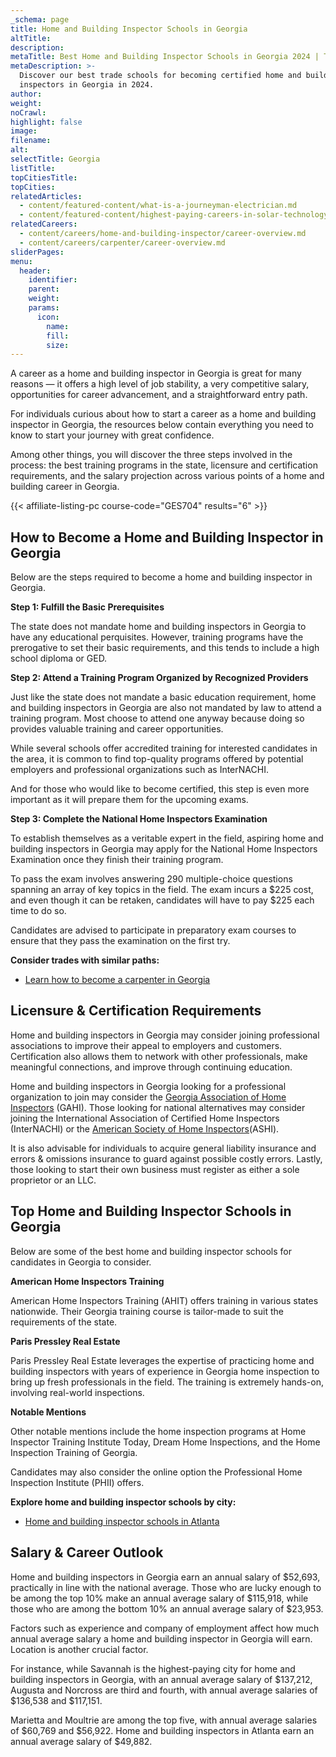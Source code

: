 ```yaml
---
_schema: page
title: Home and Building Inspector Schools in Georgia
altTitle:
description:
metaTitle: Best Home and Building Inspector Schools in Georgia 2024 | TTS
metaDescription: >-
  Discover our best trade schools for becoming certified home and building
  inspectors in Georgia in 2024.
author:
weight:
noCrawl:
highlight: false
image:
filename:
alt:
selectTitle: Georgia
listTitle:
topCitiesTitle:
topCities:
relatedArticles:
  - content/featured-content/what-is-a-journeyman-electrician.md
  - content/featured-content/highest-paying-careers-in-solar-technology.md
relatedCareers:
  - content/careers/home-and-building-inspector/career-overview.md
  - content/careers/carpenter/career-overview.md
sliderPages:
menu:
  header:
    identifier:
    parent:
    weight:
    params:
      icon:
        name:
        fill:
        size:
---
```

A career as a home and building inspector in Georgia is great for many reasons — it offers a high level of job stability, a very competitive salary, opportunities for career advancement, and a straightforward entry path.

For individuals curious about how to start a career as a home and building inspector in Georgia, the resources below contain everything you need to know to start your journey with great confidence.

Among other things, you will discover the three steps involved in the process: the best training programs in the state, licensure and certification requirements, and the salary projection across various points of a home and building career in Georgia.

{{< affiliate-listing-pc course-code="GES704" results="6" >}}

## **How to Become a Home and Building Inspector in Georgia**

Below are the steps required to become a home and building inspector in Georgia.

**Step 1: Fulfill the Basic Prerequisites**

The state does not mandate home and building inspectors in Georgia to have any educational perquisites. However, training programs have the prerogative to set their basic requirements, and this tends to include a high school diploma or GED.

**Step 2: Attend a Training Program Organized by Recognized Providers**

Just like the state does not mandate a basic education requirement, home and building inspectors in Georgia are also not mandated by law to attend a training program. Most choose to attend one anyway because doing so provides valuable training and career opportunities.

While several schools offer accredited training for interested candidates in the area, it is common to find top-quality programs offered by potential employers and professional organizations such as InterNACHI.

And for those who would like to become certified, this step is even more important as it will prepare them for the upcoming exams.

**Step 3: Complete the National Home Inspectors Examination**

To establish themselves as a veritable expert in the field, aspiring home and building inspectors in Georgia may apply for the National Home Inspectors Examination once they finish their training program.

To pass the exam involves answering 290 multiple-choice questions spanning an array of key topics in the field. The exam incurs a $225 cost, and even though it can be retaken, candidates will have to pay $225 each time to do so.

Candidates are advised to participate in preparatory exam courses to ensure that they pass the examination on the first try.

**Consider trades with similar paths:**

* [Learn how to become a carpenter in Georgia](https://toptradeschools.com/near-you/carpenter/georgia/)

## **Licensure & Certification Requirements**

Home and building inspectors in Georgia may consider joining professional associations to improve their appeal to employers and customers. Certification also allows them to network with other professionals, make meaningful connections, and improve through continuing education.

Home and building inspectors in Georgia looking for a professional organization to join may consider the [Georgia Association of Home Inspectors](https://gahi.wildapricot.org/) (GAHI). Those looking for national alternatives may consider joining the International Association of Certified Home Inspectors (InterNACHI) or the [American Society of Home Inspectors](https://www.homeinspector.org/)(ASHI).

It is also advisable for individuals to acquire general liability insurance and errors & omissions insurance to guard against possible costly errors. Lastly, those looking to start their own business must register as either a sole proprietor or an LLC.

## **Top Home and Building Inspector Schools in Georgia**

Below are some of the best home and building inspector schools for candidates in Georgia to consider.

**American Home Inspectors Training**

American Home Inspectors Training (AHIT) offers training in various states nationwide. Their Georgia training course is tailor-made to suit the requirements of the state.

**Paris Pressley Real Estate**

Paris Pressley Real Estate leverages the expertise of practicing home and building inspectors with years of experience in Georgia home inspection to bring up fresh professionals in the field. The training is extremely hands-on, involving real-world inspections.

**Notable Mentions**

Other notable mentions include the home inspection programs at Home Inspector Training Institute Today, Dream Home Inspections, and the Home Inspection Training of Georgia.

Candidates may also consider the online option the Professional Home Inspection Institute (PHII) offers.

**Explore home and building inspector schools by city:**

* [Home and building inspector schools in Atlanta](https://toptradeschools.com/near-you/home-and-building-inspector/georgia/atlanta/)

## **Salary & Career Outlook**

Home and building inspectors in Georgia earn an annual salary of $52,693, practically in line with the national average. Those who are lucky enough to be among the top 10% make an annual average salary of $115,918, while those who are among the bottom 10% an annual average salary of $23,953.

Factors such as experience and company of employment affect how much annual average salary a home and building inspector in Georgia will earn. Location is another crucial factor.

For instance, while Savannah is the highest-paying city for home and building inspectors in Georgia, with an annual average salary of $137,212, Augusta and Norcross are third and fourth, with annual average salaries of $136,538 and $117,151.

Marietta and Moultrie are among the top five, with annual average salaries of $60,769 and $56,922. Home and building inspectors in Atlanta earn an annual average salary of $49,882.